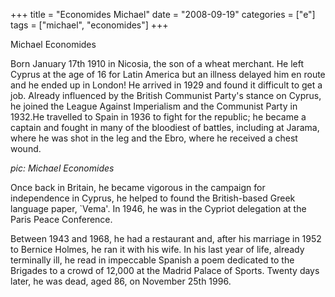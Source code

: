 +++
title = "Economides Michael"
date = "2008-09-19"
categories = ["e"]
tags = ["michael", "economides"]
+++

Michael Economides

Born January 17th 1910 in Nicosia, the son of a wheat merchant. He left Cyprus at the age of 16 for Latin America but an illness delayed him en route and he ended up in London! He arrived in 1929 and found it difficult to get a job. Already influenced by the British Communist Party's stance on Cyprus, he joined the League Against Imperialism and the Communist Party in 1932.He travelled to Spain in 1936 to fight for the republic; he became a captain and fought in many of the bloodiest of battles, including at Jarama, where he was shot in the leg and the Ebro, where he received a chest wound.

_pic: Michael Economides_

Once back in Britain, he became vigorous in the campaign for independence in Cyprus, he helped to found the British-based Greek language paper, \`Vema'. In 1946, he was in the Cypriot delegation at the Paris Peace Conference.

Between 1943 and 1968, he had a restaurant and, after his marriage in 1952 to Bernice Holmes, he ran it with his wife. In his last year of life, already terminally ill, he read in impeccable Spanish a poem dedicated to the Brigades to a crowd of 12,000 at the Madrid Palace of Sports. Twenty days later, he was dead, aged 86, on November 25th 1996.
